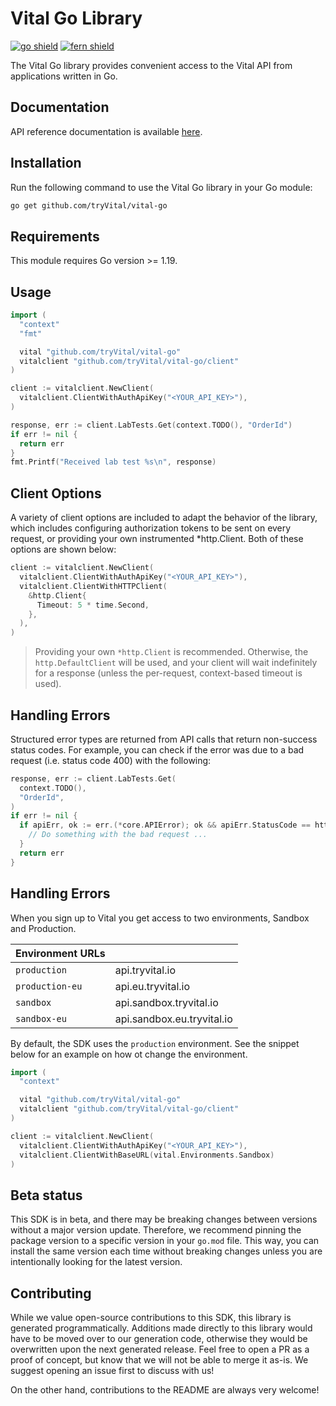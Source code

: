 # Vital Go Library

[![go shield](https://img.shields.io/badge/go-docs-blue)](https://pkg.go.dev/github.com/fern-vital/vital-go)
[![fern shield](https://img.shields.io/badge/%F0%9F%8C%BF-SDK%20generated%20by%20Fern-brightgreen)](https://github.com/fern-api/fern)

The Vital Go library provides convenient access to the Vital API from applications written in Go.

## Documentation

API reference documentation is available [here](https://docs.tryvital.io/home/welcome).

## Installation

Run the following command to use the Vital Go library in your Go module:

```sh
go get github.com/tryVital/vital-go
```
## Requirements

This module requires Go version >= 1.19.

## Usage

```go
import (
  "context"
  "fmt"

  vital "github.com/tryVital/vital-go"
  vitalclient "github.com/tryVital/vital-go/client"
)

client := vitalclient.NewClient(
  vitalclient.ClientWithAuthApiKey("<YOUR_API_KEY>"),
)

response, err := client.LabTests.Get(context.TODO(), "OrderId")
if err != nil {
  return err
}
fmt.Printf("Received lab test %s\n", response)
```

## Client Options
A variety of client options are included to adapt the behavior of the library, which includes configuring authorization tokens to be sent on every request, or providing your own instrumented *http.Client. Both of these options are shown below:

```go
client := vitalclient.NewClient(
  vitalclient.ClientWithAuthApiKey("<YOUR_API_KEY>"),
  vitalclient.ClientWithHTTPClient(
    &http.Client{
      Timeout: 5 * time.Second,
    },
  ),
)
```

> Providing your own `*http.Client` is recommended. Otherwise, the `http.DefaultClient` will be used,
> and your client will wait indefinitely for a response (unless the per-request, context-based timeout
> is used).

## Handling Errors

Structured error types are returned from API calls that return non-success status codes. For example,
you can check if the error was due to a bad request (i.e. status code 400) with the following:

```go
response, err := client.LabTests.Get(
  context.TODO(),
  "OrderId",
)
if err != nil {
  if apiErr, ok := err.(*core.APIError); ok && apiErr.StatusCode == http.StatusBadRequest {
    // Do something with the bad request ...
  }
  return err
}
```

## Handling Errors

When you sign up to Vital you get access to two environments, Sandbox and Production.

| Environment URLs |                            |
| ---------------- | -------------------------- |
| `production`     | api.tryvital.io            |
| `production-eu`  | api.eu.tryvital.io         |
| `sandbox`        | api.sandbox.tryvital.io    |
| `sandbox-eu`     | api.sandbox.eu.tryvital.io |

By default, the SDK uses the `production` environment. See the snippet below
for an example on how ot change the environment.

```go
import (
  "context"

  vital "github.com/tryVital/vital-go"
  vitalclient "github.com/tryVital/vital-go/client"
)

client := vitalclient.NewClient(
  vitalclient.ClientWithAuthApiKey("<YOUR_API_KEY>"),
  vitalclient.ClientWithBaseURL(vital.Environments.Sandbox)
)
```

## Beta status

This SDK is in beta, and there may be breaking changes between versions without a major version update.
Therefore, we recommend pinning the package version to a specific version in your `go.mod` file. This way,
you can install the same version each time without breaking changes unless you are intentionally looking
for the latest version.

## Contributing

While we value open-source contributions to this SDK, this library is generated programmatically. Additions
made directly to this library would have to be moved over to our generation code, otherwise they would be
overwritten upon the next generated release. Feel free to open a PR as a proof of concept, but know that we
will not be able to merge it as-is. We suggest opening an issue first to discuss with us!

On the other hand, contributions to the README are always very welcome!
